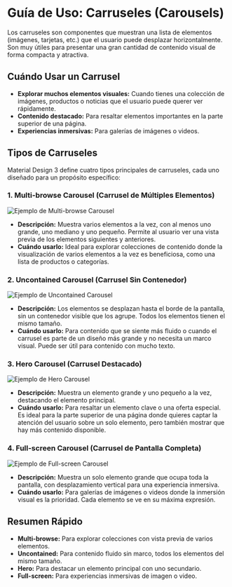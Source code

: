 
# Guía de Uso: Carruseles (Carousels)

Los carruseles son componentes que muestran una lista de elementos (imágenes, tarjetas, etc.) que el usuario puede desplazar horizontalmente. Son muy útiles para presentar una gran cantidad de contenido visual de forma compacta y atractiva.

## Cuándo Usar un Carrusel

*   **Explorar muchos elementos visuales:** Cuando tienes una colección de imágenes, productos o noticias que el usuario puede querer ver rápidamente.
*   **Contenido destacado:** Para resaltar elementos importantes en la parte superior de una página.
*   **Experiencias inmersivas:** Para galerías de imágenes o videos.

## Tipos de Carruseles

Material Design 3 define cuatro tipos principales de carruseles, cada uno diseñado para un propósito específico:

### 1. Multi-browse Carousel (Carrusel de Múltiples Elementos)

![Ejemplo de Multi-browse Carousel](https://m3.material.io/assets/images/components/carousel/multi-browse-carousel.png)

*   **Descripción:** Muestra varios elementos a la vez, con al menos uno grande, uno mediano y uno pequeño. Permite al usuario ver una vista previa de los elementos siguientes y anteriores.
*   **Cuándo usarlo:** Ideal para explorar colecciones de contenido donde la visualización de varios elementos a la vez es beneficiosa, como una lista de productos o categorías.

### 2. Uncontained Carousel (Carrusel Sin Contenedor)

![Ejemplo de Uncontained Carousel](https://m3.material.io/assets/images/components/carousel/uncontained-carousel.png)

*   **Descripción:** Los elementos se desplazan hasta el borde de la pantalla, sin un contenedor visible que los agrupe. Todos los elementos tienen el mismo tamaño.
*   **Cuándo usarlo:** Para contenido que se siente más fluido o cuando el carrusel es parte de un diseño más grande y no necesita un marco visual. Puede ser útil para contenido con mucho texto.

### 3. Hero Carousel (Carrusel Destacado)

![Ejemplo de Hero Carousel](https://m3.material.io/assets/images/components/carousel/hero-carousel.png)

*   **Descripción:** Muestra un elemento grande y uno pequeño a la vez, destacando el elemento principal.
*   **Cuándo usarlo:** Para resaltar un elemento clave o una oferta especial. Es ideal para la parte superior de una página donde quieres captar la atención del usuario sobre un solo elemento, pero también mostrar que hay más contenido disponible.

### 4. Full-screen Carousel (Carrusel de Pantalla Completa)

![Ejemplo de Full-screen Carousel](https://m3.material.io/assets/images/components/carousel/full-screen-carousel.png)

*   **Descripción:** Muestra un solo elemento grande que ocupa toda la pantalla, con desplazamiento vertical para una experiencia inmersiva.
*   **Cuándo usarlo:** Para galerías de imágenes o videos donde la inmersión visual es la prioridad. Cada elemento se ve en su máxima expresión.

## Resumen Rápido

*   **Multi-browse:** Para explorar colecciones con vista previa de varios elementos.
*   **Uncontained:** Para contenido fluido sin marco, todos los elementos del mismo tamaño.
*   **Hero:** Para destacar un elemento principal con uno secundario.
*   **Full-screen:** Para experiencias inmersivas de imagen o video.
